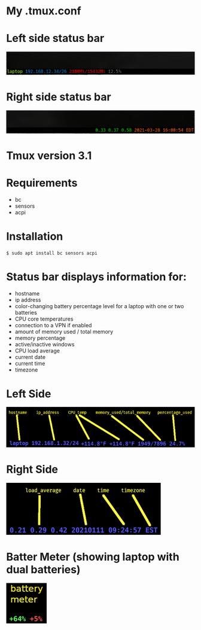 # My .tmux.conf

# Left side status bar
![tmux_status_bar_color_right](/tmux_status_bar_color_right.png)

# Right side status bar
![tmux_status_bar_color_left](/tmux_status_bar_color_left.png)

# Tmux version 3.1

# Requirements

* bc
* sensors
* acpi

# Installation

```
$ sudo apt install bc sensors acpi

```

# Status bar displays information for:

* hostname
* ip address
* color-changing battery percentage level for a laptop with one or two batteries
* CPU core temperatures
* connection to a VPN if enabled
* amount of memory used / total memory
* memory percentage
* active/inactive windows
* CPU load average
* current date
* current time
* timezone


# Left Side
![tmux_statusbar_left](/tmux_statusbar_left.png)

# Right Side
![tmux_statusbar_right](/tmux_statusbar_right.png)

# Batter Meter (showing laptop with dual batteries)
![tmux_statusbar_battery_meter](/battery.png)


